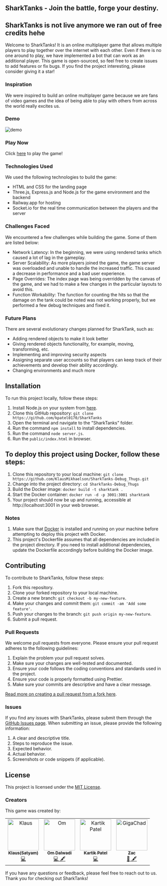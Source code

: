 ## SharkTanks - Join the battle, forge your destiny.

## SharkTanks is not live anymore we ran out of free credits hehe

Welcome to SharkTanks! It is an online multiplayer game that allows multiple players to play together over the internet with each other. Even if there is no one around to play, we have implemented a bot that can work as an additional player. This game is open-sourced, so feel free to create issues to add features or fix bugs. If you find the project interesting, please consider giving it a star!

### Inspiration
We were inspired to build an online multiplayer game because we are fans of video games and the idea of being able to play with others from across the world really excites us.

### Demo
![demo](https://d112y698adiu2z.cloudfront.net/photos/production/software_photos/002/338/753/datas/original.png)

### Play Now
Click [here](https://sharktanks.tech/) to play the game!

### Technologies Used
We used the following technologies to build the game:

- HTML and CSS for the landing page
- Three.js, Express.js and Node.js for the game environment and the backend
- Railway.app for hosting
- Socket.io for the real time communication between the players and the server

### Challenges Faced
We encountered a few challenges while building the game. Some of them are listed below:

- Network Latency: In the beginning, we were using rendered tanks which caused a lot of lag in the gameplay.
- Server Scalability: As more players joined the game, the game server was overloaded and unable to handle the increased traffic. This caused a decrease in performance and a bad user experience.
- Page Overrides: The index page was being overridden by the canvas of the game, and we had to make a few changes in the particular layouts to avoid this.
- Function Workability: The function for counting the hits so that the damage on the tank could be noted was not working properly, but we performed a few debug techniques and fixed it.

### Future Plans
There are several evolutionary changes planned for SharkTank, such as:

- Adding rendered objects to make it look better
- Giving rendered objects functionality, for example, moving, transforming, etc.
- Implementing and improving security aspects
- Assigning separate user accounts so that players can keep track of their achievements and develop their ability accordingly.
- Changing environments and much more

## Installation

To run this project locally, follow these steps:

1. Install Node.js on your system from [here](https://nodejs.org/en/download/).
2. Clone this GitHub repository: `git clone https://github.com/kpatel0170/SharkTanks`
3. Open the terminal and navigate to the "SharkTanks" folder.
4. Run the command `npm install` to install dependencies.
5. Run the command `node server.js`.
6. Run the `public/index.html` in browser.


## To deploy this project using Docker, follow these steps:

1. Clone this repository to your local machine: `git clone https://github.com/KlausMikhaelson/SharkTanks-Debug_Thugs.git`
2. Change into the project directory: `cd SharkTanks-Debug_Thugs`
3. Build the Docker image: `docker build -t sharktank .`
4. Start the Docker container: `docker run -d -p 3001:3001 sharktank`
5. Your project should now be up and running, accessible at http://localhost:3001 in your web browser.

### Notes
1. Make sure that [Docker](https://www.docker.com/) is installed and running on your machine before attempting to deploy this project with Docker.
2. This project's Dockerfile assumes that all dependencies are included in the project directory. If you need to install additional dependencies, update the Dockerfile accordingly before building the Docker image.

## Contributing

To contribute to SharkTanks, follow these steps:

1. Fork this repository.
2. Clone your forked repository to your local machine.
3. Create a new branch: `git checkout -b my-new-feature`.
4. Make your changes and commit them: `git commit -am 'Add some feature'`.
5. Push your changes to the branch: `git push origin my-new-feature`.
6. Submit a pull request.

### Pull Requests

We welcome pull requests from everyone. Please ensure your pull request adheres to the following guidelines:

1. Explain the problem your pull request solves.
2. Make sure your changes are well-tested and documented.
3. Ensure your code follows the coding conventions and standards used in the project.
4. Ensure your code is properly formatted using Prettier.
5. Make sure your commits are descriptive and have a clear message.

[Read more on creating a pull request from a fork here](https://help.github.com/articles/creating-a-pull-request-from-a-fork/).

### Issues

If you find any issues with SharkTanks, please submit them through the [GitHub Issues page](https://github.com/kpatel0170/SharkTanks/issues). When submitting an issue, please provide the following information:

1. A clear and descriptive title.
2. Steps to reproduce the issue.
3. Expected behavior.
4. Actual behavior.
5. Screenshots or code snippets (if applicable).

## License

This project is licensed under the [MIT License](LICENSE).

### Creators
This game was created by:

<table>
  <tbody>
    <tr>
      <td align="center"><a href="https://github.com/KlausMikhaelson"><img src="https://avatars.githubusercontent.com/u/100528412?v=4" width="100px;" alt="Klaus"/><br /><sub><b>Klaus(Satyam)</b></sub></a><br /><a href="https://sharktanks.tech" title="Code">💻</a></td>
            <td align="center"><a href="https://github.com/OmDalwadi"><img src="https://avatars.githubusercontent.com/u/88398870?v=4" width="100px;" alt="Om"/><br /><sub><b>Om Dalwadi</b></sub></a><br /><a href="https://sharktanks.tech" title="Code and docs">💻 🖋</a></td>
                  <td align="center"><a href="https://github.com/kartikpatel0170"><img src="https://avatars.githubusercontent.com/u/67594421?v=4" width="100px;" alt="Kartik Patel"/><br /><sub><b>Kartik Patel</b></sub></a><br /><a href="https://sharktanks.tech" title="Code">💻</a></td>
                        <td align="center"><a href="https://github.com/zachary-huber"><img src="https://avatars.githubusercontent.com/u/23299345?v=4" width="100px;" alt="GigaChad"/><br /><sub><b>Zac</b></sub></a><br /><a href="https://sharktanks.tech" title="3d design + guidance"> 🎨 🖋</a></td>
    </tr>
  </tbody>
</table>


If you have any questions or feedback, please feel free to reach out to us. Thank you for checking out SharkTanks!

